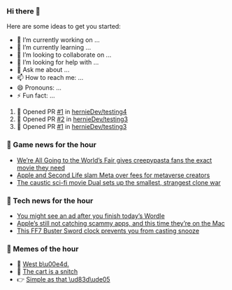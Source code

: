 ### Hi there 👋

Here are some ideas to get you started:

- 🔭 I’m currently working on ...
- 🌱 I’m currently learning ...
- 👯 I’m looking to collaborate on ...
- 🤔 I’m looking for help with ...
- 💬 Ask me about ...
- 📫 How to reach me: ...
- 😄 Pronouns: ...
- ⚡ Fun fact: ...

<!--START_SECTION:waka-->
<!--END_SECTION:waka-->


<!--START_SECTION:activity-->
1. 💪 Opened PR [#1](https://github.com/hernieDev/testing4/pull/1) in [hernieDev/testing4](https://github.com/hernieDev/testing4)
2. 💪 Opened PR [#2](https://github.com/hernieDev/testing3/pull/2) in [hernieDev/testing3](https://github.com/hernieDev/testing3)
3. 💪 Opened PR [#1](https://github.com/hernieDev/testing3/pull/1) in [hernieDev/testing3](https://github.com/hernieDev/testing3)
<!--END_SECTION:activity-->

### 📣 Game news for the hour

<!-- GAME:START -->
 - [We’re All Going to the World’s Fair gives creepypasta fans the exact movie they need](https://www.polygon.com/23027388/were-all-going-to-the-worlds-fair-review)
 - [Apple and Second Life slam Meta over fees for metaverse creators](https://www.pcgamer.com/meta-horizon-worlds-fee-creators)
 - [The caustic sci-fi movie Dual sets up the smallest, strangest clone war](https://www.polygon.com/23027455/dual-review-riley-stearns-karen-gillan)<!-- GAME:END -->

### 📣 Tech news for the hour

<!-- TECH:START -->
 - [You might see an ad after you finish today’s Wordle](https://www.theverge.com/2022/4/15/23027502/wordle-spelling-bee-ad-finish-puzzle)
 - [Apple’s still not catching scammy apps, and this time they’re on the Mac](https://www.theverge.com/2022/4/15/23027363/apple-scammy-apps-mac-app-store-moderation)
 - [This FF7 Buster Sword clock prevents you from casting snooze](https://www.theverge.com/tldr/2022/4/15/23027432/final-fantasy-vii-7-remake-buster-sword-digital-alarm-clock)<!-- TECH:END -->
### 📣 Memes of the hour

<!-- MEMES:START -->
 - 🚖 [West b\u00e4d.](http://9gag.com/gag/aegmYoB)
 - 🚯 [The cart is a snitch](http://9gag.com/gag/a912Y2W)
 - 👉 [Simple as that \ud83d\ude05](http://9gag.com/gag/a912WDo)<!-- MEMES:END -->